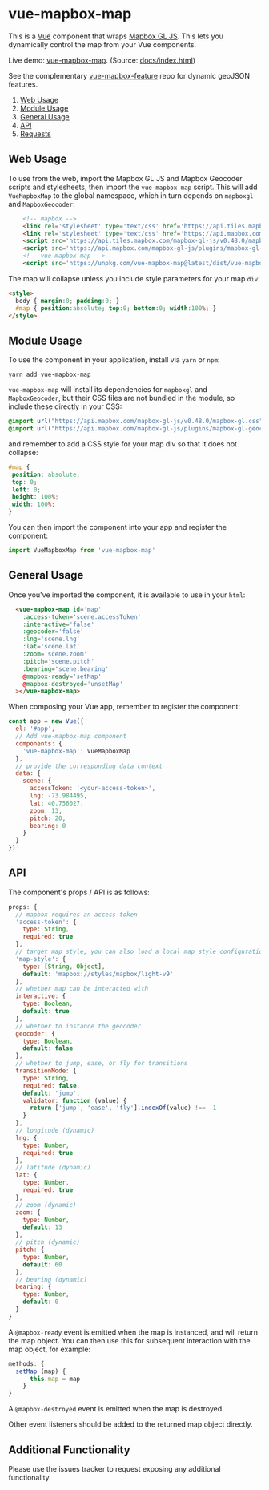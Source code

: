 vue-mapbox-map
==============
This is a [Vue](https://vuejs.org/) component that wraps [Mapbox GL JS](https://www.mapbox.com/mapbox-gl-js/api/). This lets you dynamically control the map from your Vue components.

Live demo: [vue-mapbox-map](https://cityseer.github.io/vue-mapbox-map/). (Source: [docs/index.html](docs/index.html))

See the complementary [vue-mapbox-feature](https://github.com/cityseer/vue-mapbox-feature) repo for dynamic geoJSON features.

1. [Web Usage](#web-usage)
1. [Module Usage](#module-usage)
1. [General Usage](#general-usage)
1. [API](#api)
1. [Requests](#requests)

Web Usage
---------
To use from the web, import the Mapbox GL JS and Mapbox Geocoder scripts and stylesheets, then import the `vue-mapbox-map` script. This will add `VueMapboxMap` to the global namespace, which in turn depends on `mapboxgl` and `MapboxGeocoder`:
```html
    <!-- mapbox -->
    <link rel='stylesheet' type='text/css' href='https://api.tiles.mapbox.com/mapbox-gl-js/v0.48.0/mapbox-gl.css'/>
    <link rel='stylesheet' type='text/css' href='https://api.mapbox.com/mapbox-gl-js/plugins/mapbox-gl-geocoder/v2.3.0/mapbox-gl-geocoder.css'/>
    <script src='https://api.tiles.mapbox.com/mapbox-gl-js/v0.48.0/mapbox-gl.js'></script>
    <script src='https://api.mapbox.com/mapbox-gl-js/plugins/mapbox-gl-geocoder/v2.3.0/mapbox-gl-geocoder.min.js'></script>
    <!-- vue-mapbox-map -->
    <script src='https://unpkg.com/vue-mapbox-map@latest/dist/vue-mapbox-map.umd.js'></script>
```
The map will collapse unless you include style parameters for your map `div`:
```html
<style>
  body { margin:0; padding:0; }
  #map { position:absolute; top:0; bottom:0; width:100%; }
</style>
```

Module Usage
------------
To use the component in your application, install via `yarn` or `npm`:
```
yarn add vue-mapbox-map
```
`vue-mapbox-map` will install its dependencies for `mapboxgl` and `MapboxGeocoder`, but their CSS files are not bundled in the module, so include these directly in your CSS:
```css
@import url("https://api.mapbox.com/mapbox-gl-js/v0.48.0/mapbox-gl.css");
@import url("https://api.mapbox.com/mapbox-gl-js/plugins/mapbox-gl-geocoder/v2.3.0/mapbox-gl-geocoder.css");
```
and remember to add a CSS style for your map div so that it does not collapse:
```css
#map {
 position: absolute;
 top: 0;
 left: 0;
 height: 100%;
 width: 100%;
}
```
You can then import the component into your app and register the component:
```javascript
import VueMapboxMap from 'vue-mapbox-map'
```

General Usage
-------------
Once you've imported the component, it is available to use in your `html`:
```html
  <vue-mapbox-map id='map'
    :access-token='scene.accessToken'
    :interactive='false'
    :geocoder='false'
    :lng='scene.lng'
    :lat='scene.lat'
    :zoom='scene.zoom'
    :pitch='scene.pitch'
    :bearing='scene.bearing'
    @mapbox-ready='setMap'
    @mapbox-destroyed='unsetMap'
  ></vue-mapbox-map>
```
When composing your Vue app, remember to register the component:
```javascript
const app = new Vue({
  el: '#app',
  // Add vue-mapbox-map component
  components: {
    'vue-mapbox-map': VueMapboxMap
  },
  // provide the corresponding data context
  data: {
    scene: {
      accessToken: '<your-access-token>',
      lng: -73.984495,
      lat: 40.756027,
      zoom: 13,
      pitch: 20,
      bearing: 0
    }
  }
})
```

API
---
The component's props / API is as follows:
```javascript
props: {
  // mapbox requires an access token
  'access-token': {
    type: String,
    required: true
  },
  // target map style, you can also load a local map style configuration
  'map-style': {
    type: [String, Object],
    default: 'mapbox://styles/mapbox/light-v9'
  },
  // whether map can be interacted with
  interactive: {
    type: Boolean,
    default: true
  },
  // whether to instance the geocoder
  geocoder: {
    type: Boolean,
    default: false
  },
  // whether to jump, ease, or fly for transitions
  transitionMode: {
    type: String,
    required: false,
    default: 'jump',
    validator: function (value) {
      return ['jump', 'ease', 'fly'].indexOf(value) !== -1
    }
  },
  // longitude (dynamic)
  lng: {
    type: Number,
    required: true
  },
  // latitude (dynamic)
  lat: {
    type: Number,
    required: true
  },
  // zoom (dynamic)
  zoom: {
    type: Number,
    default: 13
  },
  // pitch (dynamic)
  pitch: {
    type: Number,
    default: 60
  },
  // bearing (dynamic)
  bearing: {
    type: Number,
    default: 0
  }
}
```
A `@mapbox-ready` event is emitted when the map is instanced, and will return the map object. You can then use this for subsequent interaction with the map object, for example:
```javascript
methods: {
  setMap (map) {
      this.map = map
    }
}
```
A `@mapbox-destroyed` event is emitted when the map is destroyed.

Other event listeners should be added to the returned map object directly.

Additional Functionality
------------------------
Please use the issues tracker to request exposing any additional functionality.